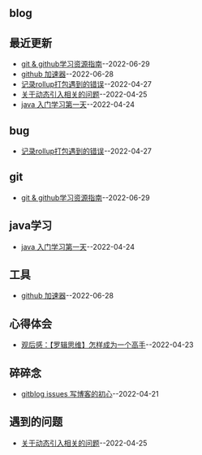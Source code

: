 ## blog
## 最近更新
- [git & github学习资源指南](https://github.com/wudexiong/blog/issues/7)--2022-06-29
- [github 加速器](https://github.com/wudexiong/blog/issues/6)--2022-06-28
- [记录rollup打包遇到的错误](https://github.com/wudexiong/blog/issues/5)--2022-04-27
- [关于动态引入相关的问题](https://github.com/wudexiong/blog/issues/4)--2022-04-25
- [java 入门学习第一天](https://github.com/wudexiong/blog/issues/3)--2022-04-24
## bug
- [记录rollup打包遇到的错误](https://github.com/wudexiong/blog/issues/5)--2022-04-27
## git
- [git & github学习资源指南](https://github.com/wudexiong/blog/issues/7)--2022-06-29
## java学习
- [java 入门学习第一天](https://github.com/wudexiong/blog/issues/3)--2022-04-24
## 工具
- [github 加速器](https://github.com/wudexiong/blog/issues/6)--2022-06-28
## 心得体会
- [观后感：【罗辑思维】怎样成为一个高手](https://github.com/wudexiong/blog/issues/2)--2022-04-23
## 碎碎念
- [gitblog issues 写博客的初心](https://github.com/wudexiong/blog/issues/1)--2022-04-21
## 遇到的问题
- [关于动态引入相关的问题](https://github.com/wudexiong/blog/issues/4)--2022-04-25
